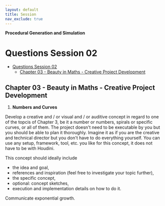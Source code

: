 ```yaml
---
layout: default
title: Session
nav_exclude: true
---
```


**Procedural Generation and Simulation**

# Questions Session 02

* [Questions Session 02](#questions-session-02)
    * [Chapter 03 - Beauty in Maths - Creative Project Development](#chapter-03---beauty-in-maths---creative-project-development)

## Chapter 03 - Beauty in Maths - Creative Project Development

1. **Numbers and Curves**

Develop a creative and / or visual and / or auditive concept in regard to one of the topcis of Chapter 3, be it a number or numbers, spirals or specific curves, or all of them. The project doesn't need to be executable by you but you should be able to plan it thoroughly. Imagine it as if you are the creative and technical director but you don't have to do everything yourself. You can use any setup, framework, tool, etc. you like for this concept, it does not have to be with Houdini.

This concept should ideally include

- the idea and goal,
- references and inspiration (feel free to investigate your topic further),
- the specific concept,
- optional: concept sketches,
- execution and implementation details on how to do it.

Communicate exponential growth.

